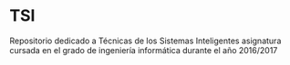 # TSI
Repositorio dedicado a Técnicas de los Sistemas Inteligentes asignatura cursada en el grado de ingeniería informática durante el año 2016/2017
